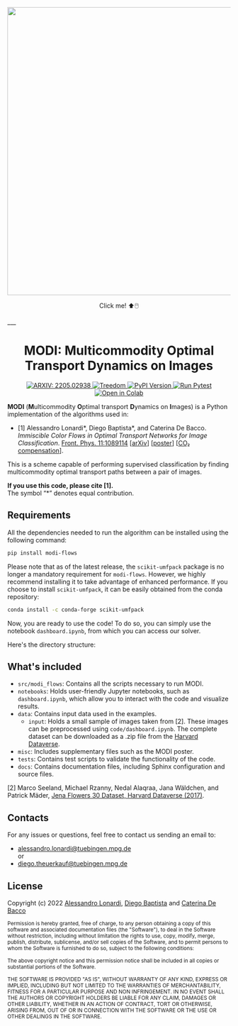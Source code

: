<p align="center">
<a href=https://en.wikipedia.org/wiki/Amedeo_Modigliani><img src="https://user-images.githubusercontent.com/34717973/163191831-69d0a9d0-eadd-4bf4-bc65-836f2cda5fcb.png" width="650"></a>
</p>

<p align="center">
Click me! ⬆️🖱️
</p>
___
<h1 align="center">
MODI: Multicommodity Optimal Transport Dynamics on Images
</h1>
<p align="center">
<a href="https://arxiv.org/abs/2205.02938" target="_blank">
<img alt="ARXIV: 2205.02938" src="https://img.shields.io/badge/arXiv-2212.08593-red.svg">
</a>

<a href="https://www.treedom.net/en/page/register?id=49Z-KEWX" target="_blank">
<img alt="Treedom" src="https://img.shields.io/badge/CO2%20compensation%20-Treedom%20%F0%9F%8C%B4-brightgreen">
</a>

<a href="https://pypi.org/project/modi-flows/" target="_blank">
  <img alt="PyPI Version" src="https://img.shields.io/pypi/v/modi-flows">
</a>

<a href="https://github.com/aleable/MODI/actions/workflows/pytest.yml" target="_blank">
  <img alt="Run Pytest" src="https://github.com/aleable/MODI/actions/workflows/pytest.yml/badge.svg">
</a>

<a href="https://colab.research.google.com/github/aleable/MODI/blob/main/notebooks/dashboard.ipynb">
  <img alt="Open in Colab" src="https://colab.research.google.com/assets/colab-badge.svg">
</a>

</p>

**MODI** (**M**ulticommodity **O**ptimal transport **D**ynamics on **I**mages) is a Python implementation of the algorithms used in:

- [1] Alessandro Lonardi\*, Diego Baptista\*, and Caterina De Bacco. <i>Immiscible Color Flows in Optimal Transport Networks for Image Classification</i>. <a href="https://doi.org/10.3389/fphy.2023.1089114">Front. Phys. 11:1089114</a> [<a href="https://arxiv.org/abs/2205.02938">arXiv</a>] [<a href="https://github.com/aleable/MODI/tree/main/misc/POSTER_MODI.pdf">poster</a>] [<a href="https://www.treedom.net/en/page/register?id=49Z-KEWX">CO₂ compensation</a>].

This is a scheme capable of performing supervised classification by finding multicommodity optimal transport paths between a pair of images.

**If you use this code, please cite [1].**<br/>
The symbol “*” denotes equal contribution.


## Requirements

All the dependencies needed to run the algorithm can be installed using the following command:

```bash
pip install modi-flows
```

Please note that as of the latest release, the `scikit-umfpack` package is no longer a mandatory requirement for `modi-flows`. However, we highly recommend installing it to take advantage of enhanced performance. If you choose to install `scikit-umfpack`, it can be easily obtained from the conda repository:

```bash
conda install -c conda-forge scikit-umfpack
```
Now, you are ready to use the code! To do so, you can simply use the notebook ```dashboard.ipynb```, from which you can access our solver. <br/>


Here's the directory structure:

## What's included

- `src/modi_flows`: Contains all the scripts necessary to run MODI.
- `notebooks`: Holds user-friendly Jupyter notebooks, such as `dashboard.ipynb`, which allow you to interact with the code and visualize results.
- `data`: Contains input data used in the examples.
  - `input`: Holds a small sample of images taken from [2]. These images can be preprocessed using `code/dashboard.ipynb`. The complete dataset can be downloaded as a .zip file from the [Harvard Dataverse](https://dataverse.harvard.edu/dataset.xhtml?persistentId=doi:10.7910/DVN/QDHYST).
- `misc`: Includes supplementary files such as the MODI poster.
- `tests`: Contains test scripts to validate the functionality of the code.
- `docs`: Contains documentation files, including Sphinx configuration and source files.

[2]  Marco Seeland, Michael Rzanny, Nedal Alaqraa, Jana Wäldchen, and Patrick Mäder, [Jena Flowers 30 Dataset, Harvard Dataverse (2017)](https://doi.org/10.7910/DVN/QDHYST).


## Contacts

For any issues or questions, feel free to contact us sending an email to:
- <a href="alessandro.lonardi@tuebingen.mpg.de">alessandro.lonardi@tuebingen.mpg.de</a><br/>
or
- <a href="diego.theuerkauf@tuebingen.mpg.de">diego.theuerkauf@tuebingen.mpg.de</a>

## License

Copyright (c) 2022 <a href="https://aleable.github.io/">Alessandro Lonardi</a>, <a href="https://github.com/diegoabt">Diego Baptista</a> and <a href="https://www.cdebacco.com/">Caterina De Bacco</a>

<sub>Permission is hereby granted, free of charge, to any person obtaining a copy of this software and associated documentation files (the "Software"), to deal in the Software without restriction, including without limitation the rights to use, copy, modify, merge, publish, distribute, sublicense, and/or sell copies of the Software, and to permit persons to whom the Software is furnished to do so, subject to the following conditions:</sub>

<sub>The above copyright notice and this permission notice shall be included in all copies or substantial portions of the Software.</sub>

<sub>THE SOFTWARE IS PROVIDED "AS IS", WITHOUT WARRANTY OF ANY KIND, EXPRESS OR IMPLIED, INCLUDING BUT NOT LIMITED TO THE WARRANTIES OF MERCHANTABILITY, FITNESS FOR A PARTICULAR PURPOSE AND NON INFRINGEMENT. IN NO EVENT SHALL THE AUTHORS OR COPYRIGHT HOLDERS BE LIABLE FOR ANY CLAIM, DAMAGES OR OTHER LIABILITY, WHETHER IN AN ACTION OF CONTRACT, TORT OR OTHERWISE, ARISING FROM, OUT OF OR IN CONNECTION WITH THE SOFTWARE OR THE USE OR OTHER DEALINGS IN THE SOFTWARE.</sub>
